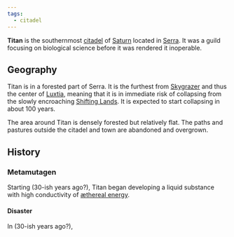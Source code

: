 ```yaml
---
tags:
  - citadel
---
```

**Titan** is the southernmost [citadel](<../Citadel.md>) of [Saturn](<../Saturn.md>) located in [Serra](<../Serra.md>). It was a guild focusing on biological science before it was rendered it inoperable.

## Geography
Titan is in a forested part of Serra. It is the furthest from [Skygrazer](<../Skygrazer.md>) and thus the center of [Luxtia](<../Luxtia.md>), meaning that it is in immediate risk of collapsing from the slowly encroaching [Shifting Lands](<../Shifting Lands.md>). It is expected to start collapsing in about 100 years.

The area around Titan is densely forested but relatively flat. The paths and pastures outside the citadel and town are abandoned and overgrown.

## History

### Metamutagen
Starting (30-ish years ago?), Titan began developing a liquid substance with high conductivity of [æthereal energy](<../../Æther/Energy.md>).

#### Disaster
In (30-ish years ago?), 